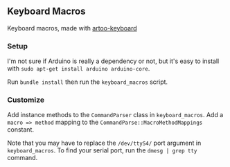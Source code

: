 ## Keyboard Macros

Keyboard macros, made with [artoo-keyboard](http://artoo.io/documentation/platforms/keyboard/)

### Setup

I'm not sure if Arduino is really a dependency or not, but it's easy 
to install with `sudo apt-get install arduino arduino-core`.

Run `bundle install` then run the `keyboard_macros` script.

### Customize

Add instance methods to the `CommandParser`
class in `keyboard_macros`. Add a `macro => method` mapping to
the `CommandParse::MacroMethodMappings` constant.

Note that you may have to replace the `/dev/ttyS4/` port argument
in `keyboard_macros`. To find your serial port, run the
`dmesg | grep tty` command.



